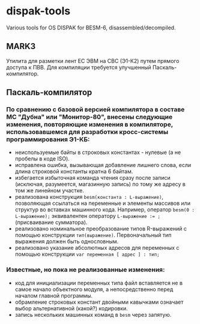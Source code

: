 # dispak-tools
Various tools for OS DISPAK for BESM-6, disassembled/decompiled.

## MARK3
Утилита для разметки лент ЕС ЭВМ на СВС (Э1-К2) путем прямого доступа к ПВВ.
Для компиляции требуется улучшенный Паскаль-компилятор.

## Паскаль-компилятор

### По сравнению с базовой версией компилятора в составе МС "Дубна" или "Монитор-80", внесены следующие изменения, повторяющие изменения в компиляторе, использовавшемся для разработки кросс-системы программирования Э1-КБ:

 - неиспользуемые байты в строковых константах - нулевые (а не пробелы в коде ISO).
 - исправлена ошибка, вызывающая добавление лишнего слова, если длина строковой константы кратна 6 байтам.
 - избегается избыточная команда чтения сразу после записи (исключая, разумеется, магазинную запись) по тому же адресу
   в том же линейном участке.
 - реализована конструкция `besm(константа : L-выражение)`, позволяющая ссылаться на переменные и элементы массивов или структур во вставках машинного кода. Например, оператор
   `besm(0 : L-выражение);` эквивалентен оператору `L-выражение := ;` (присваивание сумматора).
 - реализовано номинальное преобразование типов R-выражений с помощью конструкции `тип(выражение)`. Первоначальный тип выражения должен быть однословным.
 - реализовано указание абсолютных адресов для переменных с помощью конструкции `var переменная [ адрес ] : тип;` 

### Известные, но пока не реализованные изменения:

 - код для инициализации переменных типа файл вставляется не в самое начало объектного модуля, а непосредственно перед началом главной программы.
 - обрамление строковых констант двойными кавычками означает выбор альтернативной (какой?) кодировки.
 - запись нескольких машинных команд в `besm` через запятую.
